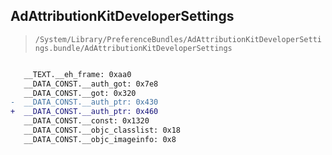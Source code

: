 ## AdAttributionKitDeveloperSettings

> `/System/Library/PreferenceBundles/AdAttributionKitDeveloperSettings.bundle/AdAttributionKitDeveloperSettings`

```diff

   __TEXT.__eh_frame: 0xaa0
   __DATA_CONST.__auth_got: 0x7e8
   __DATA_CONST.__got: 0x320
-  __DATA_CONST.__auth_ptr: 0x430
+  __DATA_CONST.__auth_ptr: 0x460
   __DATA_CONST.__const: 0x1320
   __DATA_CONST.__objc_classlist: 0x18
   __DATA_CONST.__objc_imageinfo: 0x8

```
